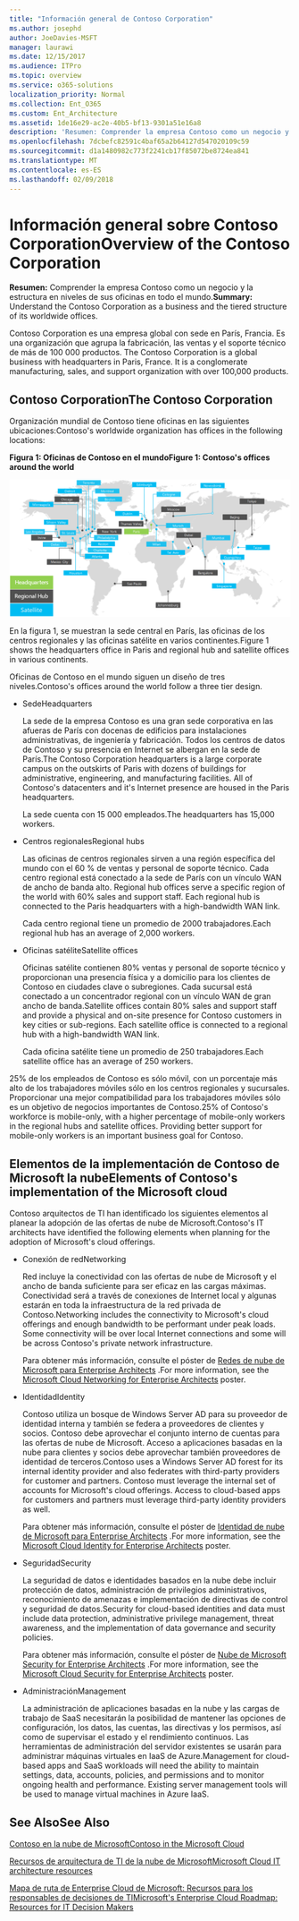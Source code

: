 ```yaml
---
title: "Información general de Contoso Corporation"
ms.author: josephd
author: JoeDavies-MSFT
manager: laurawi
ms.date: 12/15/2017
ms.audience: ITPro
ms.topic: overview
ms.service: o365-solutions
localization_priority: Normal
ms.collection: Ent_O365
ms.custom: Ent_Architecture
ms.assetid: 1de16e29-ac2e-40b5-bf13-9301a51e16a8
description: 'Resumen: Comprender la empresa Contoso como un negocio y la estructura en niveles de sus oficinas en todo el mundo.'
ms.openlocfilehash: 7dcbefc82591c4baf65a2b64127d547020109c59
ms.sourcegitcommit: d1a1480982c773f2241cb17f85072be8724ea841
ms.translationtype: MT
ms.contentlocale: es-ES
ms.lasthandoff: 02/09/2018
---
```

# <a name="overview-of-the-contoso-corporation"></a><span data-ttu-id="3657d-103">Información general sobre Contoso Corporation</span><span class="sxs-lookup"><span data-stu-id="3657d-103">Overview of the Contoso Corporation</span></span>

 <span data-ttu-id="3657d-104">**Resumen:** Comprender la empresa Contoso como un negocio y la estructura en niveles de sus oficinas en todo el mundo.</span><span class="sxs-lookup"><span data-stu-id="3657d-104">**Summary:** Understand the Contoso Corporation as a business and the tiered structure of its worldwide offices.</span></span>
  
<span data-ttu-id="3657d-p101">Contoso Corporation es una empresa global con sede en París, Francia. Es una organización que agrupa la fabricación, las ventas y el soporte técnico de más de 100 000 productos. </span><span class="sxs-lookup"><span data-stu-id="3657d-p101">The Contoso Corporation is a global business with headquarters in Paris, France. It is a conglomerate manufacturing, sales, and support organization with over 100,000 products.</span></span> 
  
## <a name="the-contoso-corporation"></a><span data-ttu-id="3657d-107">Contoso Corporation</span><span class="sxs-lookup"><span data-stu-id="3657d-107">The Contoso Corporation</span></span>

<span data-ttu-id="3657d-108">Organización mundial de Contoso tiene oficinas en las siguientes ubicaciones:</span><span class="sxs-lookup"><span data-stu-id="3657d-108">Contoso's worldwide organization has offices in the following locations:</span></span>
  
<span data-ttu-id="3657d-109">**Figura 1: Oficinas de Contoso en el mundo**</span><span class="sxs-lookup"><span data-stu-id="3657d-109">**Figure 1: Contoso's offices around the world**</span></span>

![Oficinas de la empresa Contoso en todo el mundo](images/Contoso_Poster/Contoso_WW_Org.png)

  
<span data-ttu-id="3657d-111">En la figura 1, se muestran la sede central en París, las oficinas de los centros regionales y las oficinas satélite en varios continentes.</span><span class="sxs-lookup"><span data-stu-id="3657d-111">Figure 1 shows the headquarters office in Paris and regional hub and satellite offices in various continents.</span></span>
  
<span data-ttu-id="3657d-112">Oficinas de Contoso en el mundo siguen un diseño de tres niveles.</span><span class="sxs-lookup"><span data-stu-id="3657d-112">Contoso's offices around the world follow a three tier design.</span></span>
  
- <span data-ttu-id="3657d-113">Sede</span><span class="sxs-lookup"><span data-stu-id="3657d-113">Headquarters</span></span>
    
    <span data-ttu-id="3657d-p102">La sede de la empresa Contoso es una gran sede corporativa en las afueras de París con docenas de edificios para instalaciones administrativas, de ingeniería y fabricación. Todos los centros de datos de Contoso y su presencia en Internet se albergan en la sede de París.</span><span class="sxs-lookup"><span data-stu-id="3657d-p102">The Contoso Corporation headquarters is a large corporate campus on the outskirts of Paris with dozens of buildings for administrative, engineering, and manufacturing facilities. All of Contoso's datacenters and it's Internet presence are housed in the Paris headquarters.</span></span>
    
    <span data-ttu-id="3657d-116">La sede cuenta con 15 000 empleados.</span><span class="sxs-lookup"><span data-stu-id="3657d-116">The headquarters has 15,000 workers.</span></span>
    
- <span data-ttu-id="3657d-117">Centros regionales</span><span class="sxs-lookup"><span data-stu-id="3657d-117">Regional hubs</span></span>
    
    <span data-ttu-id="3657d-p103">Las oficinas de centros regionales sirven a una región específica del mundo con el 60 % de ventas y personal de soporte técnico. Cada centro regional está conectado a la sede de París con un vínculo WAN de ancho de banda alto. </span><span class="sxs-lookup"><span data-stu-id="3657d-p103">Regional hub offices serve a specific region of the world with 60% sales and support staff. Each regional hub is connected to the Paris headquarters with a high-bandwidth WAN link.</span></span> 
    
    <span data-ttu-id="3657d-120">Cada centro regional tiene un promedio de 2000 trabajadores.</span><span class="sxs-lookup"><span data-stu-id="3657d-120">Each regional hub has an average of 2,000 workers.</span></span>
    
- <span data-ttu-id="3657d-121">Oficinas satélite</span><span class="sxs-lookup"><span data-stu-id="3657d-121">Satellite offices</span></span>
    
    <span data-ttu-id="3657d-p104">Oficinas satélite contienen 80% ventas y personal de soporte técnico y proporcionan una presencia física y a domicilio para los clientes de Contoso en ciudades clave o subregiones. Cada sucursal está conectado a un concentrador regional con un vínculo WAN de gran ancho de banda.</span><span class="sxs-lookup"><span data-stu-id="3657d-p104">Satellite offices contain 80% sales and support staff and provide a physical and on-site presence for Contoso customers in key cities or sub-regions. Each satellite office is connected to a regional hub with a high-bandwidth WAN link.</span></span>
    
    <span data-ttu-id="3657d-124">Cada oficina satélite tiene un promedio de 250 trabajadores.</span><span class="sxs-lookup"><span data-stu-id="3657d-124">Each satellite office has an average of 250 workers.</span></span>
    
<span data-ttu-id="3657d-p105">25% de los empleados de Contoso es sólo móvil, con un porcentaje más alto de los trabajadores móviles sólo en los centros regionales y sucursales. Proporcionar una mejor compatibilidad para los trabajadores móviles sólo es un objetivo de negocios importantes de Contoso.</span><span class="sxs-lookup"><span data-stu-id="3657d-p105">25% of Contoso's workforce is mobile-only, with a higher percentage of mobile-only workers in the regional hubs and satellite offices. Providing better support for mobile-only workers is an important business goal for Contoso.</span></span>
  
## <a name="elements-of-contosos-implementation-of-the-microsoft-cloud"></a><span data-ttu-id="3657d-127">Elementos de la implementación de Contoso de Microsoft la nube</span><span class="sxs-lookup"><span data-stu-id="3657d-127">Elements of Contoso's implementation of the Microsoft cloud</span></span>

<span data-ttu-id="3657d-128">Contoso arquitectos de TI han identificado los siguientes elementos al planear la adopción de las ofertas de nube de Microsoft.</span><span class="sxs-lookup"><span data-stu-id="3657d-128">Contoso's IT architects have identified the following elements when planning for the adoption of Microsoft's cloud offerings.</span></span>
  
- <span data-ttu-id="3657d-129">Conexión de red</span><span class="sxs-lookup"><span data-stu-id="3657d-129">Networking</span></span>
    
    <span data-ttu-id="3657d-p106">Red incluye la conectividad con las ofertas de nube de Microsoft y el ancho de banda suficiente para ser eficaz en las cargas máximas. Conectividad será a través de conexiones de Internet local y algunas estarán en toda la infraestructura de la red privada de Contoso.</span><span class="sxs-lookup"><span data-stu-id="3657d-p106">Networking includes the connectivity to Microsoft's cloud offerings and enough bandwidth to be performant under peak loads. Some connectivity will be over local Internet connections and some will be across Contoso's private network infrastructure.</span></span>
    
    <span data-ttu-id="3657d-132">Para obtener más información, consulte el póster de [Redes de nube de Microsoft para Enterprise Architects](microsoft-cloud-networking-for-enterprise-architects.md) .</span><span class="sxs-lookup"><span data-stu-id="3657d-132">For more information, see the [Microsoft Cloud Networking for Enterprise Architects](microsoft-cloud-networking-for-enterprise-architects.md) poster.</span></span>
   
- <span data-ttu-id="3657d-133">Identidad</span><span class="sxs-lookup"><span data-stu-id="3657d-133">Identity</span></span>
    
    <span data-ttu-id="3657d-p107">Contoso utiliza un bosque de Windows Server AD para su proveedor de identidad interna y también se federa a proveedores de clientes y socios. Contoso debe aprovechar el conjunto interno de cuentas para las ofertas de nube de Microsoft. Acceso a aplicaciones basadas en la nube para clientes y socios debe aprovechar también proveedores de identidad de terceros.</span><span class="sxs-lookup"><span data-stu-id="3657d-p107">Contoso uses a Windows Server AD forest for its internal identity provider and also federates with third-party providers for customer and partners. Contoso must leverage the internal set of accounts for Microsoft's cloud offerings. Access to cloud-based apps for customers and partners must leverage third-party identity providers as well.</span></span>
    
    <span data-ttu-id="3657d-137">Para obtener más información, consulte el póster de [Identidad de nube de Microsoft para Enterprise Architects](microsoft-cloud-identity-for-enterprise-architects.md) .</span><span class="sxs-lookup"><span data-stu-id="3657d-137">For more information, see the [Microsoft Cloud Identity for Enterprise Architects](microsoft-cloud-identity-for-enterprise-architects.md) poster.</span></span>
    
- <span data-ttu-id="3657d-138">Seguridad</span><span class="sxs-lookup"><span data-stu-id="3657d-138">Security</span></span>
    
    <span data-ttu-id="3657d-139">La seguridad de datos e identidades basados en la nube debe incluir protección de datos, administración de privilegios administrativos, reconocimiento de amenazas e implementación de directivas de control y seguridad de datos.</span><span class="sxs-lookup"><span data-stu-id="3657d-139">Security for cloud-based identities and data must include data protection, administrative privilege management, threat awareness, and the implementation of data governance and security policies.</span></span>
    
    <span data-ttu-id="3657d-140">Para obtener más información, consulte el póster de [Nube de Microsoft Security for Enterprise Architects](http://aka.ms/cloudarchsecurity) .</span><span class="sxs-lookup"><span data-stu-id="3657d-140">For more information, see the [Microsoft Cloud Security for Enterprise Architects](http://aka.ms/cloudarchsecurity) poster.</span></span>
    
- <span data-ttu-id="3657d-141">Administración</span><span class="sxs-lookup"><span data-stu-id="3657d-141">Management</span></span>
    
    <span data-ttu-id="3657d-p108">La administración de aplicaciones basadas en la nube y las cargas de trabajo de SaaS necesitarán la posibilidad de mantener las opciones de configuración, los datos, las cuentas, las directivas y los permisos, así como de supervisar el estado y el rendimiento continuos. Las herramientas de administración del servidor existentes se usarán para administrar máquinas virtuales en IaaS de Azure.</span><span class="sxs-lookup"><span data-stu-id="3657d-p108">Management for cloud-based apps and SaaS workloads will need the ability to maintain settings, data, accounts, policies, and permissions and to monitor ongoing health and performance. Existing server management tools will be used to manage virtual machines in Azure IaaS.</span></span>
    
## <a name="see-also"></a><span data-ttu-id="3657d-144">See Also</span><span class="sxs-lookup"><span data-stu-id="3657d-144">See Also</span></span>

[<span data-ttu-id="3657d-145">Contoso en la nube de Microsoft</span><span class="sxs-lookup"><span data-stu-id="3657d-145">Contoso in the Microsoft Cloud</span></span>](contoso-in-the-microsoft-cloud.md)
  
[<span data-ttu-id="3657d-146">Recursos de arquitectura de TI de la nube de Microsoft</span><span class="sxs-lookup"><span data-stu-id="3657d-146">Microsoft Cloud IT architecture resources</span></span>](microsoft-cloud-it-architecture-resources.md)

[<span data-ttu-id="3657d-147">Mapa de ruta de Enterprise Cloud de Microsoft: Recursos para los responsables de decisiones de TI</span><span class="sxs-lookup"><span data-stu-id="3657d-147">Microsoft's Enterprise Cloud Roadmap: Resources for IT Decision Makers</span></span>](https://sway.com/FJ2xsyWtkJc2taRD)
 


